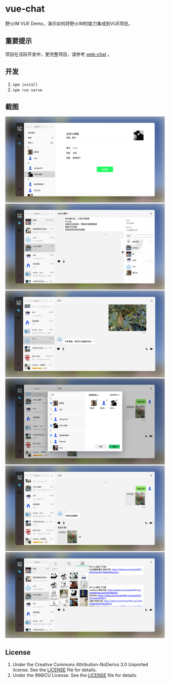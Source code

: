 # vue-chat

野火IM VUE Demo，演示如何将野火IM的能力集成到VUE项目。

## 重要提示
项目在活跃开发中，更完整项目，请参考 [web-chat](https://github.com/wildfirechat/web-chat) 。

## 开发
1. ```npm install```
2. ```npm run serve```

## 截图
![](./image/contact.png)
![](./image/group-conversation-info.png)
![](./image/home.png)
![](./image/picker-user.png)
![](./image/quote.png)
![](./image/sticker.png)


## License

1. Under the Creative Commons Attribution-NoDerivs 3.0 Unported license. See the [LICENSE](https://github.com/wildfirechat/vue-chat/blob/master/LICENSE) file for details.
2. Under the 996ICU License. See the [LICENSE](https://github.com/996icu/996.ICU/blob/master/LICENSE) file for details.

